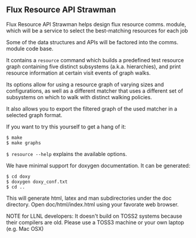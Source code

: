 ## Flux Resource API Strawman 

Flux Resource API Strawman helps design flux resource comms. module,
which will be a service to select the best-matching resources for
each job

Some of the data structures and APIs will be factored into
the comms. module code base.

It contains a `resource` command which builds a predefined
test resource graph containing five distinct subsystems
(a.k.a. hierarchies), and print resource information at
certain visit events of graph walks.

Its options allow for using a resource graph of varying sizes and
configurations, as well as a different matcher that uses a different
set of subsystems on which to walk with distinct walking policies.

It also allows you to export the filtered graph of the used matcher
in a selected graph format.

If you want to try this yourself to get a hang of it:

```
$ make
$ make graphs
```

`$ resource --help` explains the available options.

We have minimal support for doxygen documentation. It can be generated: 

```
$ cd doxy
$ doxygen doxy_conf.txt
$ cd ..
```
This will generate html, latex and man subdirectories under
the doc directory. Open doc/html/index.html using your favorate web browser.

NOTE for LLNL developers: It doesn't build on TOSS2 systems because their compilers are old. Please use a TOSS3 machine or your own laptop (e.g. Mac OSX)

